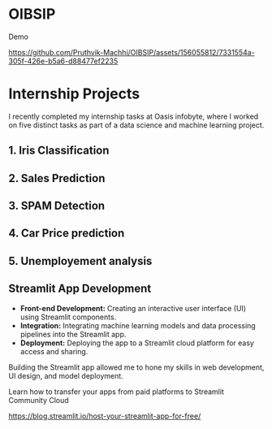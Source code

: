 # OIBSIP

Demo

https://github.com/Pruthvik-Machhi/OIBSIP/assets/156055812/7331554a-305f-426e-b5a6-d88477ef2235



# Internship Projects

I recently completed my internship tasks at Oasis infobyte, where I worked on five distinct tasks as part of a data science and machine learning project.

## 1. Iris Classification
## 2. Sales Prediction
## 3. SPAM Detection
## 4. Car Price prediction
## 5. Unemployement analysis


##  Streamlit App Development

- **Front-end Development:** Creating an interactive user interface (UI) using Streamlit components.
- **Integration:** Integrating machine learning models and data processing pipelines into the Streamlit app.
- **Deployment:** Deploying the app to a Streamlit cloud platform  for easy access and sharing.

Building the Streamlit app allowed me to hone my skills in web development, UI design, and model deployment.

Learn how to transfer your apps from paid platforms to Streamlit Community Cloud

https://blog.streamlit.io/host-your-streamlit-app-for-free/
